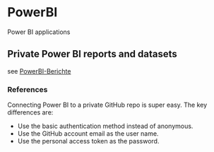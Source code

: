 # PowerBI
Power BI applications

## Private Power BI reports and datasets
see [PowerBI-Berichte](https://github.com/griemide/PowerBI-Berichte)

### References  
Connecting Power BI to a private GitHub repo is super easy. The key differences are:  
* Use the basic authentication method instead of anonymous.  
* Use the GitHub account email as the user name.  
* Use the personal access token as the password.


[]()  
[]()  
[]() 
